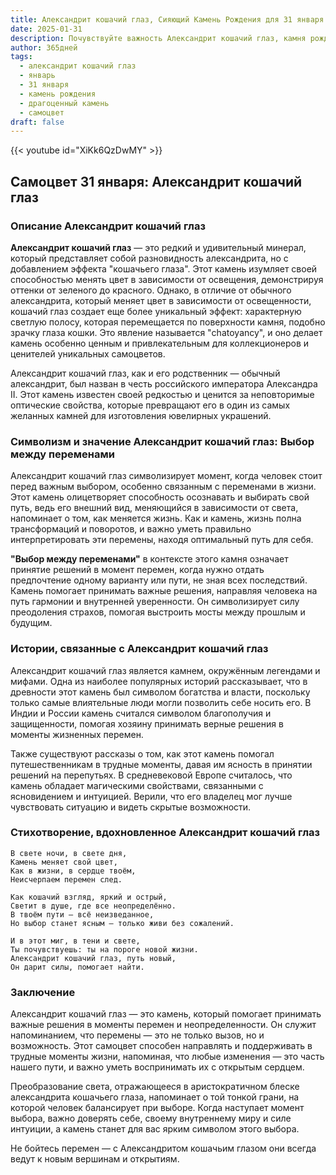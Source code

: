 ```yaml
---
title: Александрит кошачий глаз, Сияющий Камень Рождения для 31 января
date: 2025-01-31
description: Почувствуйте важность Александрит кошачий глаз, камня рождения 31 января, который символизирует Выбор между переменами. Пусть его красота и значение осветят ваш день.
author: 365дней
tags:
  - александрит кошачий глаз
  - январь
  - 31 января
  - камень рождения
  - драгоценный камень
  - самоцвет
draft: false
---
```


{{< youtube id="XiKk6QzDwMY" >}}

## Самоцвет 31 января: Александрит кошачий глаз

### Описание Александрит кошачий глаз

**Александрит кошачий глаз** — это редкий и удивительный минерал, который представляет собой разновидность александрита, но с добавлением эффекта "кошачьего глаза". Этот камень изумляет своей способностью менять цвет в зависимости от освещения, демонстрируя оттенки от зеленого до красного. Однако, в отличие от обычного александрита, который меняет цвет в зависимости от освещенности, кошачий глаз создает еще более уникальный эффект: характерную светлую полосу, которая перемещается по поверхности камня, подобно зрачку глаза кошки. Это явление называется "chatoyancy", и оно делает камень особенно ценным и привлекательным для коллекционеров и ценителей уникальных самоцветов.

Александрит кошачий глаз, как и его родственник — обычный александрит, был назван в честь российского императора Александра II. Этот камень известен своей редкостью и ценится за неповторимые оптические свойства, которые превращают его в один из самых желанных камней для изготовления ювелирных украшений.

### Символизм и значение Александрит кошачий глаз: Выбор между переменами

Александрит кошачий глаз символизирует момент, когда человек стоит перед важным выбором, особенно связанным с переменами в жизни. Этот камень олицетворяет способность осознавать и выбирать свой путь, ведь его внешний вид, меняющийся в зависимости от света, напоминает о том, как меняется жизнь. Как и камень, жизнь полна трансформаций и поворотов, и важно уметь правильно интерпретировать эти перемены, находя оптимальный путь для себя.

**"Выбор между переменами"** в контексте этого камня означает принятие решений в момент перемен, когда нужно отдать предпочтение одному варианту или пути, не зная всех последствий. Камень помогает принимать важные решения, направляя человека на путь гармонии и внутренней уверенности. Он символизирует силу преодоления страхов, помогая выстроить мосты между прошлым и будущим.

### Истории, связанные с Александрит кошачий глаз

Александрит кошачий глаз является камнем, окружённым легендами и мифами. Одна из наиболее популярных историй рассказывает, что в древности этот камень был символом богатства и власти, поскольку только самые влиятельные люди могли позволить себе носить его. В Индии и России камень считался символом благополучия и защищенности, помогая хозяину принимать верные решения в моменты жизненных перемен.

Также существуют рассказы о том, как этот камень помогал путешественникам в трудные моменты, давая им ясность в принятии решений на перепутьях. В средневековой Европе считалось, что камень обладает магическими свойствами, связанными с ясновидением и интуицией. Верили, что его владелец мог лучше чувствовать ситуацию и видеть скрытые возможности.

### Стихотворение, вдохновленное Александрит кошачий глаз

	В свете ночи, в свете дня,  
	Камень меняет свой цвет,  
	Как в жизни, в сердце твоём,  
	Неисчерпаем перемен след.
	
	Как кошачий взгляд, яркий и острый,  
	Светит в душе, где все неопределённо.  
	В твоём пути — всё неизведанное,  
	Но выбор станет ясным — только живи без сожалений.
	
	И в этот миг, в тени и свете,  
	Ты почувствуешь: ты на пороге новой жизни.  
	Александрит кошачий глаз, путь новый,  
	Он дарит силы, помогает найти.

### Заключение

Александрит кошачий глаз — это камень, который помогает принимать важные решения в моменты перемен и неопределенности. Он служит напоминанием, что перемены — это не только вызов, но и возможность. Этот самоцвет способен направлять и поддерживать в трудные моменты жизни, напоминая, что любые изменения — это часть нашего пути, и важно уметь воспринимать их с открытым сердцем.

Преобразование света, отражающееся в аристократичном блеске александрита кошачьего глаза, напоминает о той тонкой грани, на которой человек балансирует при выборе. Когда наступает момент выбора, важно доверять себе, своему внутреннему миру и силе интуиции, а камень станет для вас ярким символом этого выбора.

Не бойтесь перемен — с Александритом кошачьим глазом они всегда ведут к новым вершинам и открытиям.
